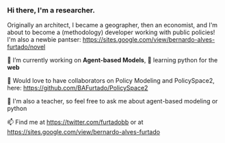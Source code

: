 ### Hi there, I'm a researcher. 

Originally an architect, I became a geographer, then an economist, and I'm about to become a (methodology) developer working with public policies!
I'm also a newbie pantser: https://sites.google.com/view/bernardo-alves-furtado/novel

 🔭 I’m currently working on **Agent-based Models**, 
 🌱 learning python for the **web** 
 
 👯 Would love to have collaborators on Policy Modeling and PolicySpace2, here: https://github.com/BAFurtado/PolicySpace2
 
 💬 I'm also a teacher, so feel free to ask me about agent-based modeling or python 
 
 📫 Find me at https://twitter.com/furtadobb or at https://sites.google.com/view/bernardo-alves-furtado
 
